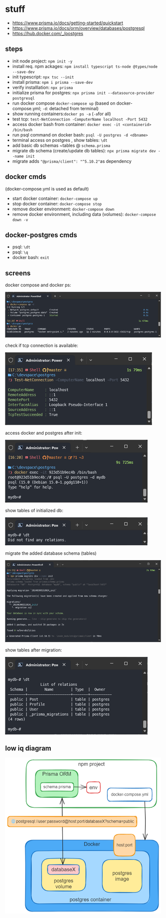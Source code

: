 # stuff
- https://www.prisma.io/docs/getting-started/quickstart
- https://www.prisma.io/docs/orm/overview/databases/postgresql
- https://hub.docker.com/_/postgres

## steps
- init node project: `npm init -y`
- install req. npm ackages: `npm install typescript ts-node @types/node --save-dev`
- init typescript: `npx tsc --init`
- install prisma: `npm i prisma --save-dev`
- verify installlation: `npx prisma`
- initialize prisma for postgres: `npx prisma init --datasource-provider postgresql`
- run docker compose `docker-compose up` (based on docker-compose.yml; `-d`: detached from terminal)
- show running containers:`docker ps -a` (`-a`for all)
- test tcp: `test-NetConnection -ComputerName localhost -Port 5432`
- access docker bash from container: `docker exec -it <containerid> /bin/bash`
- run psql command on docker bash: `psql -U postgres -d <dbname>`
- terminal access on postgres <dbname>, show tables: `\dt`
- add basic db schemas ~tables @ `schema.prisma`
- migrate db schema (create/update db tables): `npx prisma migrate dev --name init`
- migrate adds `"@prisma/client": "^5.10.2"`as dependency

## docker cmds
(docker-compose.yml is used as default)
- start docker container: `docker-compose up`
- stop docker container: `docker-compose stop` 
- remove docker environment: `docker-compose down`
- remove docker environment, including data (volumes): `docker-compose down -v`

## docker-postgres cmds
- psql: `\dt`
- psql: `\q`
- docker bash: `exit`

## screens
docker compose and docker ps:

![Alt text](docker-compose-docker-ps.png)

check if tcp connection is available:

![Alt text](test-tcp-netconnection.png)

access docker and postgres after init:

![Alt text](access-docker-postgres-bash.png)

show tables of initialized db:

![Alt text](dt-before-migrate.png)

migrate the added database schema (tables)

![Alt text](migration.png)

show tables after migration:

![Alt text](dt-after-migrate.png)


## low iq diagram
![Alt text](low-iq-diagram.excalidraw.png)